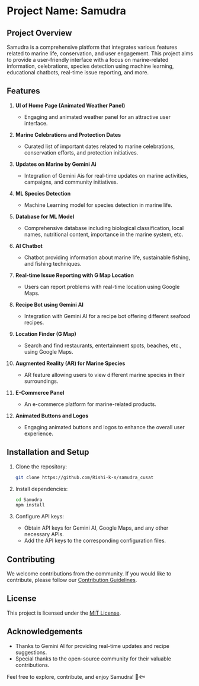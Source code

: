 # Project Name: Samudra

## Project Overview
Samudra is a comprehensive platform that integrates various features related to marine life, conservation, and user engagement. This project aims to provide a user-friendly interface with a focus on marine-related information, celebrations, species detection using machine learning, educational chatbots, real-time issue reporting, and more.

## Features

1. **UI of Home Page (Animated Weather Panel)**
   - Engaging and animated weather panel for an attractive user interface.

2. **Marine Celebrations and Protection Dates**
   - Curated list of important dates related to marine celebrations, conservation efforts, and protection initiatives.

3. **Updates on Marine by Gemini Ai**
   - Integration of Gemini Ais for real-time updates on marine activities, campaigns, and community initiatives.

4. **ML Species Detection**
   - Machine Learning model for species detection in marine life.

5. **Database for ML Model**
   - Comprehensive database including biological classification, local names, nutritional content, importance in the marine system, etc.

6. **AI Chatbot**
   - Chatbot providing information about marine life, sustainable fishing, and fishing techniques.

7. **Real-time Issue Reporting with G Map Location**
   - Users can report problems with real-time location using Google Maps.

8. **Recipe Bot using Gemini AI**
   - Integration with Gemini AI for a recipe bot offering different seafood recipes.

9. **Location Finder (G Map)**
   - Search and find restaurants, entertainment spots, beaches, etc., using Google Maps.

10. **Augmented Reality (AR) for Marine Species**
    - AR feature allowing users to view different marine species in their surroundings.

11. **E-Commerce Panel**
    - An e-commerce platform for marine-related products.

12. **Animated Buttons and Logos**
    - Engaging animated buttons and logos to enhance the overall user experience.

## Installation and Setup
1. Clone the repository:
   ```bash
   git clone https://github.com/Rishi-k-s/samudra_cusat
   ```

2. Install dependencies:
   ```bash
   cd Samudra
   npm install
   ```

3. Configure API keys:
   - Obtain API keys for Gemini AI, Google Maps, and any other necessary APIs.
   - Add the API keys to the corresponding configuration files.


## Contributing
We welcome contributions from the community. If you would like to contribute, please follow our [Contribution Guidelines](CONTRIBUTING.md).

## License
This project is licensed under the [MIT License](LICENSE).

## Acknowledgements
- Thanks to Gemini AI for providing real-time updates and recipe suggestions.
- Special thanks to the open-source community for their valuable contributions.

Feel free to explore, contribute, and enjoy Samudra! 🌊🐟